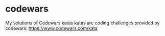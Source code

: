 # codewars
My solutions of Codewars katas
katas are coding challenges provided by codewars:
https://www.codewars.com/kata
